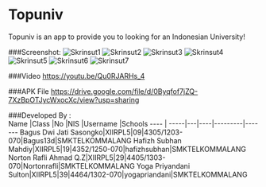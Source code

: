 # Topuniv
Topuniv is an app to provide you to looking for an Indonesian University!<br>

###Screenshot:
![Skrinsut1](1.png)
![Skrinsut2](2.png)
![Skrinsut3](3.png)
![Skrinsut4](4.png)
![Skrinsut5](5.png)
![Skrinsut6](6.png)
![Skrinsut7](7.png)

###Video
https://youtu.be/Qu0RJARHs_4

###APK File
https://drive.google.com/file/d/0Byqfof7jZQ-7XzBpOTJycWxocXc/view?usp=sharing

###Developed By :<br>
Name |Class |No |NIS |Username |Schools
---- | -----|---|----|---------|-------
Bagus Dwi Jati Sasongko|XIIRPL5|09|4305/1203-070|Bagus13d|SMKTELKOMMALANG
Hafizh Subhan Mahdiy|XIIRPL5|19|4352/1250-070|hafizhsubhan|SMKTELKOMMALANG
Norton Rafli Ahmad Q.Z|XIIRPL5|29|4405/1303-070|Nortonrafli|SMKTELKOMMALANG
Yoga Priyandani Sulton|XIIRPL5|39|4464/1302-070|yogapriandani|SMKTELKOMMALANG
